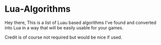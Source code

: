 # Lua-Algorithms

Hey there, This is a list of Luau based algorithms I've found and converted into Lua in a way that will be easily usable for your games.

Credit is of course not required but would be nice if used.
